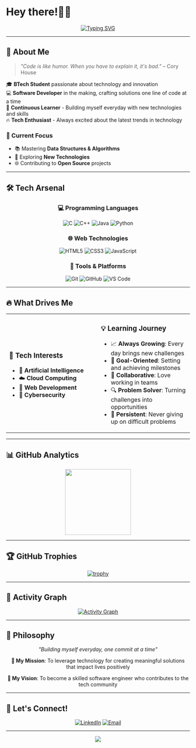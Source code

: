 # Hey there!👋🏻

<div align="center">
  
 [![Typing SVG](https://readme-typing-svg.herokuapp.com?font=Times+New+Roman&weight=1200&size=30&duration=6000&pause=500&color=F720E2&width=435&lines=I'm+Pragati+Mishra%F0%9F%91%A9%F0%9F%8F%BB%E2%80%8D%F0%9F%92%BB)](https://git.io/typing-svg)
  
</div>

---

## 🌟 About Me

> *"Code is like humor. When you have to explain it, it's bad."* – Cory House

🎓 **BTech Student** passionate about technology and innovation  
💻 **Software Developer** in the making, crafting solutions one line of code at a time  
🌱 **Continuous Learner** - Building myself everyday with new technologies and skills  
🔥 **Tech Enthusiast** - Always excited about the latest trends in technology  

### 🎯 Current Focus
- 📚 Mastering **Data Structures & Algorithms**
- 🔬 Exploring **New Technologies**
- 🌐 Contributing to **Open Source** projects

---

## 🛠️ Tech Arsenal

<div align="center">

### 💻 Programming Languages
![C](https://img.shields.io/badge/C-00599C?style=for-the-badge&logo=c&logoColor=white)
![C++](https://img.shields.io/badge/C++-00599C?style=for-the-badge&logo=cplusplus&logoColor=white)
![Java](https://img.shields.io/badge/Java-ED8B00?style=for-the-badge&logo=openjdk&logoColor=white)
![Python](https://img.shields.io/badge/Python-3776AB?style=for-the-badge&logo=python&logoColor=white)

### 🌐 Web Technologies
![HTML5](https://img.shields.io/badge/HTML5-E34F26?style=for-the-badge&logo=html5&logoColor=white)
![CSS3](https://img.shields.io/badge/CSS3-1572B6?style=for-the-badge&logo=css3&logoColor=white)
![JavaScript](https://img.shields.io/badge/JavaScript-F7DF1E?style=for-the-badge&logo=javascript&logoColor=black)

### 🔧 Tools & Platforms
![Git](https://img.shields.io/badge/Git-F05032?style=for-the-badge&logo=git&logoColor=white)
![GitHub](https://img.shields.io/badge/GitHub-100000?style=for-the-badge&logo=github&logoColor=white)
![VS Code](https://img.shields.io/badge/VS_Code-0078D4?style=for-the-badge&logo=visual%20studio%20code&logoColor=white)

</div>

---

## 🔥 What Drives Me

<table>
<tr>
<td width="50%">

### 🚀 **Tech Interests**
- 🤖 **Artificial Intelligence**
- ☁️ **Cloud Computing**
- 📱 **Web Development**
- 🔐 **Cybersecurity**

</td>
<td width="50%">

### 💡 **Learning Journey**
- 📈 **Always Growing**: Every day brings new challenges
- 🎯 **Goal-Oriented**: Setting and achieving milestones
- 🤝 **Collaborative**: Love working in teams
- 🔍 **Problem Solver**: Turning challenges into opportunities
- 💪 **Persistent**: Never giving up on difficult problems

</td>
</tr>
</table>

---

## 📊 GitHub Analytics

<div align="center">
  
  <img height="180em" src="https://github-readme-stats.vercel.app/api?username=Pragatimishra22&show_icons=true&theme=tokyonight&include_all_commits=true&count_private=true"/>
 

</div>


---

## 🏆 GitHub Trophies

<div align="center">
  
  [![trophy](https://github-profile-trophy.vercel.app/?username=Pragatimishra22&theme=tokyonight&no-frame=false&no-bg=false&margin-w=4)](https://github.com/ryo-ma/github-profile-trophy)
  
</div>

---

## 🌈 Activity Graph

<div align="center">
  
  [![Activity Graph](https://github-readme-activity-graph.vercel.app/graph?username=Pragatimishra22&theme=tokyo-night)](https://github.com/ashutosh00710/github-readme-activity-graph)
  
</div>

---

## 💭 Philosophy

<div align="center">
  
  *"Building myself everyday, one commit at a time"*
  
  **🎯 My Mission**: To leverage technology for creating meaningful solutions that impact lives positively
  
  **🌟 My Vision**: To become a skilled software engineer who contributes to the tech community
  
</div>

---

## 🤝 Let's Connect!

<div align="center">
  
  [![LinkedIn](https://img.shields.io/badge/LinkedIn-0077B5?style=for-the-badge&logo=linkedin&logoColor=white)](https://www.linkedin.com/in/pragati-mishra-865203334/)
  [![Email](https://img.shields.io/badge/Gmail-D14836?style=for-the-badge&logo=gmail&logoColor=white)](mailto:pragatimishra22@gmail.com)
  
</div>

---


<div align="center">
  <img src="https://capsule-render.vercel.app/api?type=waving&color=gradient&height=100&section=footer"/>
</div>
